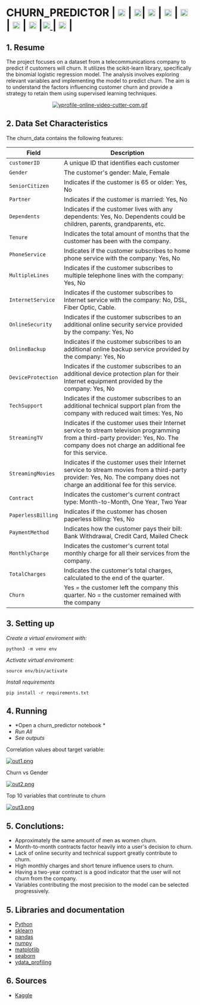 # CHURN_PREDICTOR | <img src="https://upload.wikimedia.org/wikipedia/commons/thumb/c/c3/Python-logo-notext.svg/800px-Python-logo-notext.svg.png" height=20> | <img src="https://i.postimg.cc/cHqB5VtL/scikit-learn-logo.png" height=20>| <img src="https://pandas.pydata.org/static/img/pandas_white.svg" height=20>  | <img src="https://i.postimg.cc/m2dwfTdm/numpy-logo.png" height=20> |  <img src="https://matplotlib.org/_static/logo_dark.svg" height=20> | <img src="https://seaborn.pydata.org/_static/logo-wide-lightbg.svg" height=20> | <img src="https://assets.ydata.ai/oss/ydata-profiling_red.png" height=20> |[<img src="https://static-00.iconduck.com/assets.00/github-icon-2048x1988-jzvzcf2t.png" height=20> ](https://github.com/Carlos93U) | [<img src="https://upload.wikimedia.org/wikipedia/commons/thumb/c/ca/LinkedIn_logo_initials.png/640px-LinkedIn_logo_initials.png" height=20>](https://www.linkedin.com/in/juan-carlos-huillcas/) |

## 1. Resume

The project focuses on a dataset from a telecommunications company to predict if customers will churn. It utilizes the scikit-learn library, specifically the binomial logistic regression model. The analysis involves exploring relevant variables and implementing the model to predict churn. The aim is to understand the factors influencing customer churn and provide a strategy to retain them using supervised learning techniques.


<center>

[![yprofile-online-video-cutter-com.gif](https://i.postimg.cc/L5632mwF/yprofile-online-video-cutter-com.gif)](https://postimg.cc/Pp9wMndS)


</center>


## 2. Data Set Characteristics

The churn_data contains the following features:


| Field              | Description                                                                                                             |
|--------------------|-------------------------------------------------------------------------------------------------------------------------|
| `customerID`       | A unique ID that identifies each customer                                                                                 |
| `Gender`           | The customer's gender: Male, Female                                                                                       |
| `SeniorCitizen`    | Indicates if the customer is 65 or older: Yes, No                                                                        |
| `Partner`          | Indicates if the customer is married: Yes, No                                                                             |
| `Dependents`       | Indicates if the customer lives with any dependents: Yes, No. Dependents could be children, parents, grandparents, etc.  |
| `Tenure`           | Indicates the total amount of months that the customer has been with the company.                                          |
| `PhoneService`     | Indicates if the customer subscribes to home phone service with the company: Yes, No                                       |
| `MultipleLines`    | Indicates if the customer subscribes to multiple telephone lines with the company: Yes, No                                |
| `InternetService`  | Indicates if the customer subscribes to Internet service with the company: No, DSL, Fiber Optic, Cable.                   |
| `OnlineSecurity`   | Indicates if the customer subscribes to an additional online security service provided by the company: Yes, No            |
| `OnlineBackup`     | Indicates if the customer subscribes to an additional online backup service provided by the company: Yes, No             |
| `DeviceProtection` | Indicates if the customer subscribes to an additional device protection plan for their Internet equipment provided by the company: Yes, No |
| `TechSupport`      | Indicates if the customer subscribes to an additional technical support plan from the company with reduced wait times: Yes, No |
| `StreamingTV`      | Indicates if the customer uses their Internet service to stream television programming from a third-party provider: Yes, No. The company does not charge an additional fee for this service. |
| `StreamingMovies`  | Indicates if the customer uses their Internet service to stream movies from a third-party provider: Yes, No. The company does not charge an additional fee for this service. |
| `Contract`         | Indicates the customer's current contract type: Month-to-Month, One Year, Two Year                                         |
| `PaperlessBilling` | Indicates if the customer has chosen paperless billing: Yes, No                                                           |
| `PaymentMethod`    | Indicates how the customer pays their bill: Bank Withdrawal, Credit Card, Mailed Check                                     |
| `MonthlyCharge`    | Indicates the customer's current total monthly charge for all their services from the company.                              |
| `TotalCharges`     | Indicates the customer's total charges, calculated to the end of the quarter.                                              |
| `Churn`            | Yes = the customer left the company this quarter. No = the customer remained with the company                                |


## 3. Setting up

*Create a virtual enviroment with:*

```
python3 -m venv env

```
*Activate virtual enviroment:*

```
source env/bin/activate
```

*Install requirements*

```
pip install -r requirements.txt
```

## 4. Running

* *Open a churn_predictor notebook *
* *Run All*
* *See outputs*

Correlation values about target variable:

[![out1.png](https://i.postimg.cc/4NNYZsbw/out1.png)](https://postimg.cc/9zKmY3kq)

Churn vs Gender

[![out2.png](https://i.postimg.cc/WzshdvRN/out2.png)](https://postimg.cc/CB6F29LX)

Top 10 variables that contrinute to churn

[![out3.png](https://i.postimg.cc/L5vhfbRz/out3.png)](https://postimg.cc/fStwQ5VL)

## 5. Conclutions:

* Approximately the same amount of men as women churn.
* Month-to-month contracts factor heavily into a user's decision to churn.
* Lack of online security and technical support greatly contribute to churn.
* High monthly charges and short tenure influence users to churn.
* Having a two-year contract is a good indicator that the user will not churn from the company.
* Variables contributing the most precision to the model can be selected progressively.


## 5. Libraries and documentation

* [Python](https://www.python.org/doc/)
* [sklearn](https://scikit-learn.org/stable/)
* [pandas](https://pandas.pydata.org/)
* [numpy](https://numpy.org/)
* [matplotlib](https://matplotlib.org/)
* [seaborn](https://seaborn.pydata.org/index.html#)
* [ydata_profiling](https://docs.profiling.ydata.ai/latest/)

## 6. Sources
* [Kaggle](https://www.kaggle.com/datasets/blastchar/telco-customer-churn)